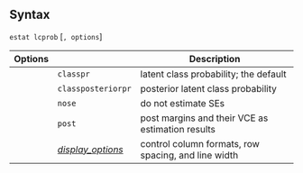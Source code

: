 ## Syntax

`estat lcprob` \[`, options`\]

| Options |                                                                                                            | Description                                         |
|---------|------------------------------------------------------------------------------------------------------------|-----------------------------------------------------|
|         | `classpr`                                                                                                  | latent class probability; the default               |
|         | `classposteriorpr`                                                                                         | posterior latent class probability                  |
|         | `nose`                                                                                                     | do not estimate SEs                                 |
|         | `post`                                                                                                     | post margins and their VCE as estimation results    |
|         | [<var class="command">display_options</var><strong></strong>](#display_options) | control column formats, row spacing, and line width |
